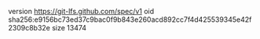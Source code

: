 version https://git-lfs.github.com/spec/v1
oid sha256:e9156bc73ed37c9bac0f9b843e260acd892cc7f4d425539345e42f2309c8b32e
size 13474
